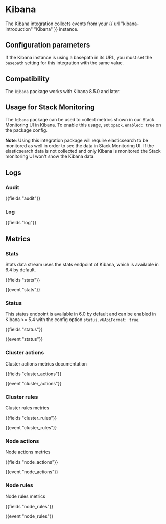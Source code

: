 # Kibana

The Kibana integration collects events from your {{ url "kibana-introduction" "Kibana" }} instance.

## Configuration parameters

If the Kibana instance is using a basepath in its URL, you must set the `basepath` setting for this integration with the same value.

## Compatibility

The `kibana` package works with Kibana 8.5.0 and later.

## Usage for Stack Monitoring

The `kibana` package can be used to collect metrics shown in our Stack Monitoring
UI in Kibana. To enable this usage, set `xpack.enabled: true` on the package config.

**Note**: Using this integration package will require elasticsearch to be monitored as well in order to see the data in Stack Monitoring UI. If the elasticsearch data is not collected and only Kibana is monitored the Stack monitoring UI won't show the Kibana data.

## Logs

### Audit

{{fields "audit"}}

### Log

{{fields "log"}}

## Metrics

### Stats

Stats data stream uses the stats endpoint of Kibana, which is available in 6.4 by default.

{{fields "stats"}}

{{event "stats"}}

### Status

This status endpoint is available in 6.0 by default and can be enabled in Kibana >= 5.4 with the config option `status.v6ApiFormat: true`.

{{fields "status"}}

{{event "status"}}

### Cluster actions

Cluster actions metrics documentation

{{fields "cluster_actions"}}

{{event "cluster_actions"}}

### Cluster rules

Cluster rules metrics

{{fields "cluster_rules"}}

{{event "cluster_rules"}}

### Node actions

Node actions metrics

{{fields "node_actions"}}

{{event "node_actions"}}

### Node rules

Node rules metrics

{{fields "node_rules"}}

{{event "node_rules"}}
